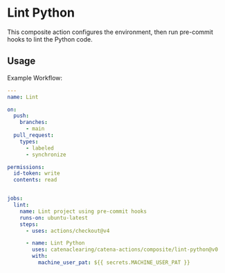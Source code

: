 # Lint Python

This composite action configures the environment, then run pre-commit hooks to lint the Python code.

## Usage

Example Workflow:

```yaml
---
name: Lint

on:
  push:
    branches:
      - main
  pull_request:
    types:
      - labeled
      - synchronize

permissions:
  id-token: write
  contents: read


jobs:
  lint:
    name: Lint project using pre-commit hooks
    runs-on: ubuntu-latest
    steps:
      - uses: actions/checkout@v4

      - name: Lint Python
        uses: catenaclearing/catena-actions/composite/lint-python@v0
        with:
          machine_user_pat: ${{ secrets.MACHINE_USER_PAT }}
```
